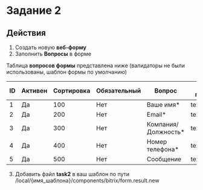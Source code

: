 # Задание 2
## Действия
1. Создать новую **веб-форму**
2. Заполнить **Вопросы** в форме 

Таблица **вопросов формы** представлена ниже (валидаторы не были использованы, шаблон формы по умолчанию)

| ID | Активен | Сортировка | Обязательный | Вопрос          | Тип поля  | Комментарий          |
|----|---------|------------|--------------|-----------------|-----------|----------------------|
| 1  | Да      | 100        | Нет          | Ваше имя*       | text      |                      |
| 2  | Да      | 200        | Нет          | Email*          | text      |                      |
| 3  | Да      | 300        | Нет          | Компания/Должность* | text  |                      |
| 4  | Да      | 400        | Нет          | Номер телефона* | text      |                      |
| 5  | Да      | 500        | Нет          | Сообщение       | textarea  |                      |

3. Добавить файл **task2** в ваш шаблон по пути /local/{имя_шаблона}/components/bitrix/form.result.new
